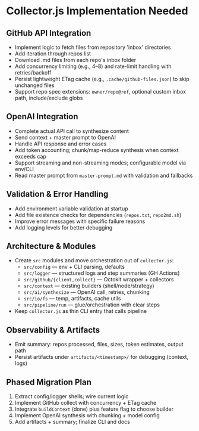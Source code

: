 # Collector.js Implementation Needed

## GitHub API Integration
- Implement logic to fetch files from repository 'inbox' directories
- Add iteration through repos list
- Download .md files from each repo's inbox folder
 - Add concurrency limiting (e.g., 4–8) and rate-limit handling with retries/backoff
 - Persist lightweight ETag cache (e.g., `.cache/github-files.json`) to skip unchanged files
 - Support repo spec extensions: `owner/repo@ref`, optional custom inbox path, include/exclude globs

## OpenAI Integration
- Complete actual API call to synthesize content
- Send context + master prompt to OpenAI
- Handle API response and error cases
 - Add token accounting; chunk/map-reduce synthesis when context exceeds cap
 - Support streaming and non-streaming modes; configurable model via env/CLI
 - Read master prompt from `master-prompt.md` with validation and fallbacks

## Validation & Error Handling
- Add environment variable validation at startup
- Add file existence checks for dependencies (`repos.txt`, `repo2md.sh`)
- Improve error messages with specific failure reasons
- Add logging levels for better debugging

## Architecture & Modules
- Create `src` modules and move orchestration out of `collector.js`:
  - `src/config` — env + CLI parsing, defaults
  - `src/logger` — structured logs and step summaries (GH Actions)
  - `src/github/{client,collect}` — Octokit wrapper + collectors
  - `src/context` — existing builders (shell/node/strategy)
  - `src/ai/synthesize` — OpenAI call, retries, chunking
  - `src/io/fs` — temp, artifacts, cache utils
  - `src/pipeline/run` — glue/orchestration with clear steps
- Keep `collector.js` as thin CLI entry that calls pipeline

## Observability & Artifacts
- Emit summary: repos processed, files, sizes, token estimates, output path
- Persist artifacts under `artifacts/<timestamp>/` for debugging (context, logs)

## Phased Migration Plan
1) Extract config/logger shells; wire current logic
2) Implement GitHub collect with concurrency + ETag cache
3) Integrate `buildContext` (done) plus feature flag to choose builder
4) Implement OpenAI synthesis with chunking + model config
5) Add artifacts + summary; finalize CLI and docs
